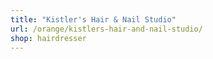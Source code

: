 ```yaml
---
title: "Kistler's Hair & Nail Studio"
url: /orange/kistlers-hair-and-nail-studio/
shop: hairdresser
---
```

